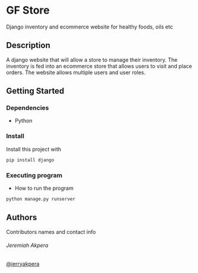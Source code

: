 # GF Store

Django inventory and ecommerce website for healthy foods, oils etc

## Description

A django website that will allow a store to manage their inventory. The inventory is fed into an ecommerce store that allows users to visit and place orders. The website allows multiple users and user roles.

## Getting Started

### Dependencies

- Python

### Install

Install this project with

```python
pip install django
```

### Executing program

- How to run the program

```python
python manage.py runserver
```

## Authors

Contributors names and contact info

###### Jeremiah Akpera

[@jerryakpera](https://github.com/jerryakpera)
